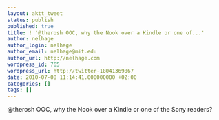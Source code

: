 ```yaml
---
layout: aktt_tweet
status: publish
published: true
title: ! '@therosh OOC, why the Nook over a Kindle or one of...'
author: nelhage
author_login: nelhage
author_email: nelhage@mit.edu
author_url: http://nelhage.com
wordpress_id: 765
wordpress_url: http://twitter-18041369867
date: 2010-07-08 11:14:41.000000000 +02:00
categories: []
tags: []
---
```

@therosh OOC, why the Nook over a Kindle or one of the Sony readers?
